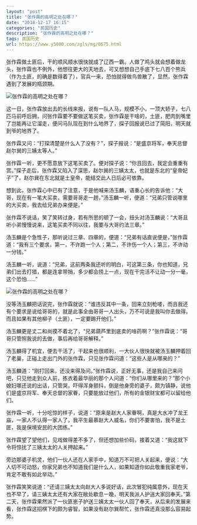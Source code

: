 ```yaml
---
layout: "post"
title: "张作霖的高明之处在哪？"
date: "2018-12-17 16:15"
categories: "民国历史"
description: "张作霖的高明之处在哪？"
tags: 民国历史
url: https://www.y5000.com/zgls/mg/8675.html
---
```






张作霖做土匪后，干的顺风顺水很快就成了辽西一霸。人做了鸡头就会想着做龙头，张作霖也不例外，他想往更大的天地去，可又想想自己手底下七八百个熊兵（作为土匪，的确是数得着了），官兵一来，恐怕就得做鸟兽散了，显然，张作霖遇到了发展的瓶颈期。

![张作霖的高明之处在哪？](/uploads/allimg/161228/6-16122QFZ35M.JPG)

这一日，张作霖放出去的长线来报，说有一队人马，规模不小，一顶大轿子，七八匹马前呼后拥，问张作霖要不要做这笔买卖，张作霖是干啥的，土匪，肥肉到嘴里了岂能再让它溜走，便问马队现在到什么地界了，探子回报说已过了简阳，明天就到爷的地界了。

张作霖又问：“打探清楚是什么人了没有？”，探子报说：“是盛京将军，奉天总督赵尔巽的三姨太等人。”

张作霖一听，更不愿意放下这笔买卖了。便对探子说：“你且回去，我定会重重有赏。”探子走后，张作霖又陷入了深思，赵尔巽的三姨太太，也就是东北的“皇帝妃子”了，赵尔巽在东北就是土皇帝，能结交此人日后必可依靠。

想到此，张作霖心中已有了注意，于是他喊来汤玉麟，语重心长的告诉他：“大哥，现在有一笔大买卖，需要哥哥走一趟，”汤玉麟一听，便道：“兄弟只管说哪里的大买卖，我去给兄弟办来便是。”

张作霖不说话，笑了笑转过身，若有所思的顿了一会，扭头对汤玉麟说：“大哥且听小弟慢慢说来，这笔买卖不同以往，我要与大哥约法三章。”

汤玉麟是个急性子，那听说过三章、四章的，便道：“兄弟有话直说便是，”张作霖道：“我有三个要求，第一，不许跑一个人；第二，不许伤一个人；第三，不许动一分钱。”

汤玉麟一听，说道：“兄弟，这前两条我还听的明白，可这第三条，你也知道，兄弟们出去打猎，都是连拿带捎，多少都会捞上一点，现在干完活不让动一分一毫，这个恐怕……”

![张作霖的高明之处在哪？](/uploads/allimg/161228/6-16122QF936314.JPG)

没等汤玉麟把话说完，张作霖就说：“谁违反其中一条，回来立刻枪喽，而且我还有个要求是说给哥哥的，就是此事全由哥哥一人出头，万不可说是我叫你去做得。而且如果有其他柳子（土匪），一定要踢开他们。”

汤玉麟更是丈二和尚摸不着北了，“兄弟葫芦里到底卖的啥药啊？”张作霖说：“哥哥只管照我说的去做，事后再给哥哥解释。”

汤玉麟得了机宜，便去干活了，干起来也很顺利，一大伙人很快就被汤玉麟押着回了老巢，正碰上走出门外的张作霖，只见张作霖问道：“这些人是从哪来的？”

汤玉麟道：“刚打回来，还没来得及问。”张作霖说，正好无事，还是我自己来问吧，只见他走到众人前，拣衣着最华丽的那个人问道：“你们从哪里来的？”那个小媳妇哪还说的出话，只管哭，吓得浑身颤抖，倒是他身旁的婆子，颇为镇静，说他们是盛京将军、奉天总督的家眷，只要能放过他们，所有的金银财宝都可以留给他们。

张作霖一听，十分吃惊的样子，说道：“原来是赵大人家眷啊，真是大水冲了龙王庙，一家人不认得一家人了，我平生最慕赵大人威名，你们不要害怕，我不是土匪，我是保境安民的大团练。”

张作霖望了望他们，见戏做得差不多了，但还想加些价码，接着又道：“我这就下令将惊扰了三姨太太的人关押起来。”

旁边那婆子机灵，他们一伙人还在人家手中，知道万不可把人关起来，便说：“大人切不可动怒，你家兄弟也不知道我们是什么人，如果知道你如此敬重我家老爷，肯定不敢有如此举动。”

张作霖笑笑说道：“还请三姨太太向赵大人多说好话，此次冒犯纯属意外，现在天也不早了，请三姨太太还有大家在敝处歇息一晚，明天我派人护送大家回奉天。”第二天，张作霖果然派了一伙匪崽子护送三姨太太一伙人回了奉天，从后来的发展来看，张作霖这招棋下的颇为睿智，如果没有赵尔巽帮忙，张作霖还真没那么容易起势。

